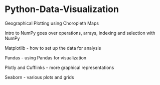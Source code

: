 # Python-Data-Visualization

Geographical Plotting using Choropleth Maps

Intro to NumPy goes over operations, arrays, indexing and selection with NumPy

Matplotlib - how to set up the data for analysis

Pandas - using Pandas for visualization

Plotly and Cufflinks - more graphical representations

Seaborn - various plots and grids
